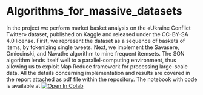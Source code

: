 # Algorithms_for_massive_datasets

In the project we perform market basket analysis on the «Ukraine Conflict Twitter» dataset, 
published on Kaggle and released under the CC-BY-SA 4.0 license.
First, we represent the dataset as a sequence of baskets of items, by tokenizing single tweets.
Next, we implement the Savasere, Omiecinski, and Navathe algorithm to mine frequent itemsets. 
The SON algorithm lends itself well to a parallel-computing environment, 
thus allowing us to exploit Map Reduce framework for processing large-scale data.
All the details concerning implementation and results are covered in the report attached as pdf file within the repository.
The notebook with code is available at
<a href="https://colab.research.google.com/github/dash-ka/Algorithms_for_massive_datasets/blob/master/SON_frequent_itemsets.ipynb">
  <img src="https://colab.research.google.com/assets/colab-badge.svg" alt="Open In Colab"/>
</a>
